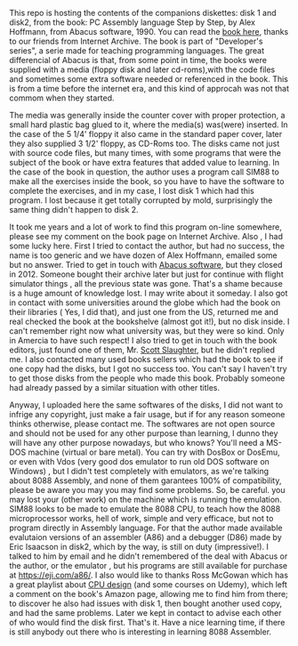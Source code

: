 This repo is hosting the contents of the companions diskettes: disk 1 and disk2, from the book: PC Assembly language Step by Step, by Alex Hoffmann, from Abacus software, 1990.
You can read the [book here]( https://archive.org/details/pcassemblylangua0000hoff), thanks to our friends from Internet Archive. The book is part of "Developer's series", a serie made for teaching programming languages. The great differencial of Abacus is that, from some point in time, the books were supplied with a media (floppy disk and later cd-roms),with the code files and sometimes some extra software needed or referenced in the book. This is from a time before the internet era, and this kind of approcah was not that commom when they started.

The media was generally inside the counter cover with proper protection, a small hard plastic bag glued to it, where the media(s) was(were) inserted. In the case of the 5 1/4' floppy it also came in the standard paper cover, later they also supplied 3 1/2' floppy, as CD-Roms too. The disks came not just with source code files, but many times, with some programs that were the subject of the book or have extra features that added value to learning. In the case of the book in question, the author uses a program call SIM88 to make all the exercises inside the book, so you have to have the software to complete the exercises, and in my case, I lost disk 1 which had this program. I lost because it get totally corrupted by mold, surprisingly the same thing  didn't happen to disk 2. 

It took me years and a lot of work to find this program on-line somewhere, please see my comment on the book page on Internet Archive. Also , I had some lucky here. First I tried to contact the author, but had no success, the name is too generic and we have dozen of Alex Hoffmann, emailed some but no answer. Tried to get in touch with [Abacus software](https://www.c64-wiki.com/wiki/Abacus_Software), but they closed in 2012. Someone bought their archive later but just for continue with flight simulator things , all the previous state was gone. That's a shame because is a huge amount of knowledge lost. I may write about it someday. I also got in contact with some universities around the globe which had the book on their libraries ( Yes, I did that), and just one from the US, returned me and real checked the book at the bookshelve (almost got it!), but no disk inside. I can't remember right now what university was, but they were so kind. Only in Amercia to have such respect! I also tried to get in touch with the book editors, just found one of them, Mr. [Scott Slaughter](http://www.scottslaughter.com/500%20About%20Me/500%20About%20Me.html), but he didn't replied me. I also contacted many used books sellers which had the book to see if one copy had the disks, but I got no success too. You can't say I haven't try to get those disks from the people who made this book. Probably someone had already passed by a similar situation with other titles.

Anyway, I uploaded here the same softwares of the disks, I did not want to infrige any copyright, just make a fair usage, but if for any reason someone thinks otherwise, please contact me. The softwares are not open source and should not be used for any other purpose than learning, I dunno they will have any other purpose nowadays, but who knows? You'll need a MS-DOS machine (virtual or bare metal). You can try with DosBox or DosEmu, or even with Vdos (very good dos emulator to run old DOS software on Windows) , but I didn't test completely with emulators, as we're talking about 8088 Assembly, and none of them garantees 100% of compatibility, please be aware you may you may find some problems. So, be careful. you may lost your (other work) on the machine which is running the emulation. SIM88 looks to be made to emulate the 8088 CPU, to teach how the 8088 microprocessor works, hell of work, simple and very efficace, but not to program directly in Assembly language. For that the author made available evalutaion versions of an assembler (A86) and a debugger (D86) made by Eric Isaacson in disk2, which by the way, is still on duty (impressive!). I talked to him by email and he didn't remembered of the deal with Abacus or the author, or the emulator , but his programs are still available for purchase at https://eji.com/a86/. I also would like to thanks Ross McGowan which has a great playlist about [CPU design](https://www.youtube.com/channel/UCdOplKwkhbrJiKSbWpy7o9w) (and some courses on Udemy), which left a comment on the book's Amazon page, allowing me to find him from there; to discover he also had issues with disk 1, then bought another used copy, and had the same problems. Later we kept in contact to advise each other of who would find the disk first. That's it. Have a nice learning time, if there is still anybody out there who is interesting in learning 8088 Assembler. 
